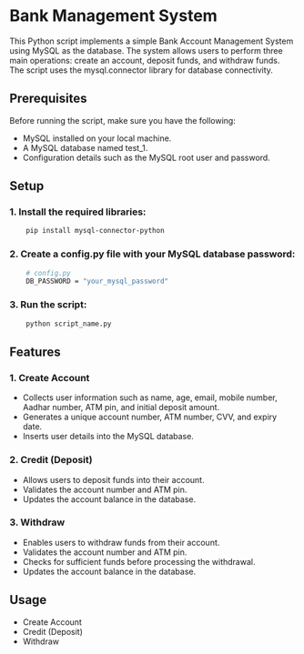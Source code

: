 
# Bank Management System

This Python script implements a simple Bank Account Management System using MySQL as the database. The system allows users to perform three main operations: create an account, deposit funds, and withdraw funds. The script uses the mysql.connector library for database connectivity.

## Prerequisites
Before running the script, make sure you have the following:
- MySQL installed on your local machine.
- A MySQL database named test_1.
- Configuration details such as the MySQL root user and password.

## Setup
### 1. Install the required libraries:
``` bash
    pip install mysql-connector-python

```
### 2. Create a config.py file with your MySQL database password:
``` bash
    # config.py
    DB_PASSWORD = "your_mysql_password"
```
### 3. Run the script:
``` bash
    python script_name.py
```

## Features
### 1. Create Account
- Collects user information such as name, age, email, mobile number, Aadhar number, ATM pin, and initial deposit amount.
- Generates a unique account number, ATM number, CVV, and expiry date.
- Inserts user details into the MySQL database.
### 2. Credit (Deposit)
- Allows users to deposit funds into their account.
- Validates the account number and ATM pin.
- Updates the account balance in the database.
### 3. Withdraw
- Enables users to withdraw funds from their account.
- Validates the account number and ATM pin.
- Checks for sufficient funds before processing the withdrawal.
- Updates the account balance in the database.
## Usage
- Create Account
- Credit (Deposit)
- Withdraw